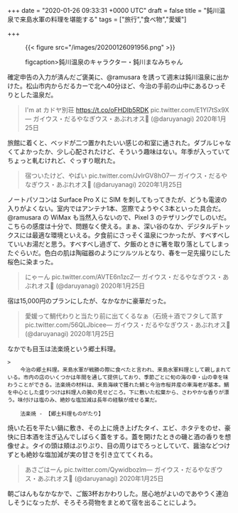 
+++
date = "2020-01-26 09:33:31 +0000 UTC"
draft = false
title = "鈍川温泉で来島水軍の料理を堪能する"
tags = ["旅行","食べ物","愛媛"]

+++
<figure class="figure-image figure-image-fotolife" title="鈍川温泉のキャラクター・鈍川まなみちゃん">

{{< figure src="/images/20200126091956.png"  >}}

figcaption>鈍川温泉のキャラクター・鈍川まなみちゃん</figcaption></figure>確定申告の入力が済んだご褒美に、@ramusara を誘って週末は鈍川温泉に出かけた。松山市内からだるカーで北へ40分ほど、今治の手前の山中にあるひっそりとした温泉だ。

>I&#39;m at カドヤ別荘 https://t.co/oFHDIb5RDK pic.twitter.com/E1Yl7tSx9X— ガイウス・だるやなぎウス・あぶれオス🍊 (@daruyanagi) 2020年1月25日<script async="" src="https://platform.twitter.com/widgets.js" charset="utf-8"></script>

旅館に着くと、ベッドが二つ置かれたいい感じの和室に通された。ダブルじゃなくてよかったか、少し心配されたけど、そういう趣味はない。年季が入っていてちょっと軋むけれど、ぐっすり眠れた。

>宿ついたけど、やばい pic.twitter.com/JvlrGV8hO7— ガイウス・だるやなぎウス・あぶれオス🍊 (@daruyanagi) 2020年1月25日<script async="" src="https://platform.twitter.com/widgets.js" charset="utf-8"></script>

ノートパソコンは Surface Pro X に SIM を刺してもってきたが、どうも電波の入りがよくない。室内ではアンテナ1本、窓際でようやく3本といった具合だ。@ramusara の WiMax も当然入らないので、Pixel 3 のテザリングでしのいだ。こちらの感度は十分で、問題なく使える。まぁ、深い谷のなか、デジタルデトックスには最適な環境といえる。夕食前にさっそく温泉につかったが、すべすべしていいお湯だと思う。すべすべし過ぎて、夕飯のときに箸を取り落としてしまったぐらいだ。色白の肌は陶磁器のようにツルツルとなり、春を一足先撮りにした桜色に染まった。

>にゃーん pic.twitter.com/AVTE6n1zcZ— ガイウス・だるやなぎウス・あぶれオス🍊 (@daruyanagi) 2020年1月25日<script async="" src="https://platform.twitter.com/widgets.js" charset="utf-8"></script>

宿は15,000円のプランにしたが、なかなかに豪華だった。

>愛媛って鯛代わりと当たり前に出てくるなぁ（石焼＋酒でフタして蒸す pic.twitter.com/56QLJbicee— ガイウス・だるやなぎウス・あぶれオス🍊 (@daruyanagi) 2020年1月25日<script async="" src="https://platform.twitter.com/widgets.js" charset="utf-8"></script>

なかでも目玉は法楽焼という郷土料理。

    >
        今治の郷土料理。来島水軍が戦勝の際に食べたと言われ、来島水軍料理として親しまれている。市内の店のいくつかは年間を通して提供しており、季節ごとに旬の海の幸・山の幸を味わうことができる。法楽焼の材料は、来島海峡で獲れた鯛と今治市桜井産の車海老が基本。鯛を中心とした盛りつけは料理人の腕の見せどころ。下に敷いた松葉から、さわやかな香りが漂う。味付けは塩のみ、絶妙な塩加減は長年の経験が成せる業だ。

        法楽焼 - 【郷土料理ものがたり】
    
焼いた石を平たい鍋に敷き、その上に焼き上げたタイ、エビ、ホタテをのせ、豪快に日本酒を注ぎ込んでしばらく蓋をする。蓋を開けたときの磯と酒の香りを想像せよ。タイの頭は頬はぷりぷり、目の周りはでろっとしていて、醤油などつけずとも絶妙な塩加減が実の甘さを引き立ててくれる。

>あさごはーん pic.twitter.com/Qywidbozlm— ガイウス・だるやなぎウス・あぶれオス🍊 (@daruyanagi) 2020年1月25日<script async="" src="https://platform.twitter.com/widgets.js" charset="utf-8"></script>

朝ごはんもなかなかで、ご飯3杯おかわりした。居心地がよいのであやうく連泊しそうになったが、そろそろ荷物をまとめて宿を出ることにしよう。



